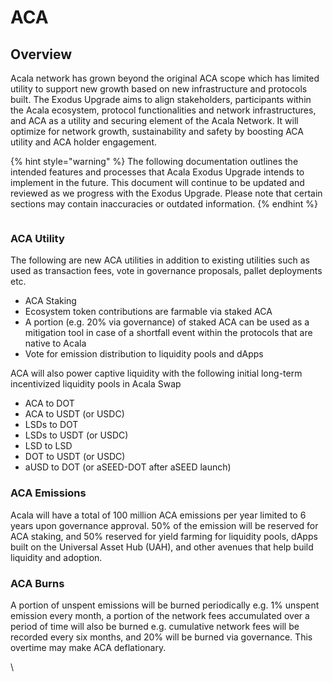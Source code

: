 # ACA

## Overview

Acala network has grown beyond the original ACA scope which has limited utility to support new growth based on new infrastructure and protocols built. The Exodus Upgrade aims to align stakeholders, participants within the Acala ecosystem, protocol functionalities and network infrastructures, and ACA as a utility and securing element of the Acala Network. It will optimize for network growth, sustainability and safety by boosting ACA utility and ACA holder engagement.

{% hint style="warning" %}
The following documentation outlines the intended features and processes that Acala Exodus Upgrade intends to implement in the future. This document will continue to be updated and reviewed as we progress with the Exodus Upgrade. Please note that certain sections may contain inaccuracies or outdated information.
{% endhint %}

<figure><img src="https://lh5.googleusercontent.com/5zpibsE0N266Dtaboqq2RIcJVQyTza8Y73Mo1k8nMrsZQr6O3afUsMBgrwZTqMv6Bim8cE9l7wNAFhGYQU1anWDxAjWb_cAXzqtqLYimaIS6xRQX4LM7BHIm7nPMAFi_UwcQqqBXvaS3zdC21KReeFE" alt=""><figcaption></figcaption></figure>

### ACA Utility

The following are new ACA utilities in addition to existing utilities such as used as transaction fees, vote in governance proposals, pallet deployments etc.

* ACA Staking
* Ecosystem token contributions are farmable via staked ACA
* A portion (e.g. 20% via governance) of staked ACA can be used as a mitigation tool in case of a shortfall event within the protocols that are native to Acala
* Vote for emission distribution to liquidity pools and dApps

ACA will also power captive liquidity with the following initial long-term incentivized liquidity pools in Acala Swap

* ACA to DOT
* ACA to USDT (or USDC)
* LSDs to DOT
* LSDs to USDT (or USDC)
* LSD to LSD
* DOT to USDT (or USDC)
* aUSD to DOT (or aSEED-DOT after aSEED launch)

### ACA Emissions

Acala will have a total of 100 million ACA emissions per year limited to 6 years upon governance approval. 50% of the emission will be reserved for ACA staking, and 50% reserved for yield farming for liquidity pools, dApps built on the Universal Asset Hub (UAH), and other avenues that help build liquidity and adoption.&#x20;

### ACA Burns

A portion of unspent emissions will be burned periodically e.g. 1% unspent emission every month, a portion of the network fees accumulated over a period of time will also be burned e.g. cumulative network fees will be recorded every six months, and 20% will be burned via governance. This overtime may make ACA deflationary.

\
